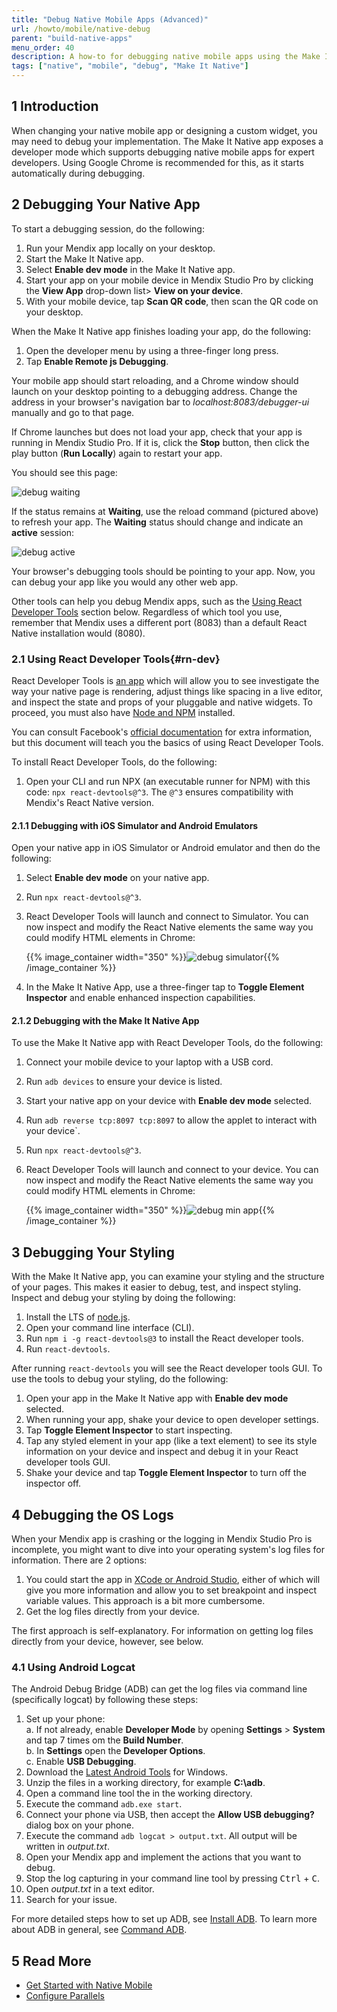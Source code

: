 ```yaml
---
title: "Debug Native Mobile Apps (Advanced)"
url: /howto/mobile/native-debug
parent: "build-native-apps"
menu_order: 40
description: A how-to for debugging native mobile apps using the Make It Native app.
tags: ["native", "mobile", "debug", "Make It Native"]
---
```


## 1 Introduction

When changing your native mobile app or designing a custom widget, you may need to debug your implementation. The Make It Native app exposes a developer mode which supports debugging native mobile apps for expert developers. Using Google Chrome is recommended for this, as it starts automatically during debugging.

## 2 Debugging Your Native App

To start a debugging session, do the following:

1. Run your Mendix app locally on your desktop.
2. Start the Make It Native app.
3. Select **Enable dev mode** in the Make It Native app.
4. Start your app on your mobile device in Mendix Studio Pro by clicking the **View App** drop-down list> **View on your device**.
5. With your mobile device, tap **Scan QR code**, then scan the QR code on your desktop.

When the Make It Native app finishes loading your app, do the following:

1. Open the developer menu by using a three-finger long press.
2.  Tap **Enable Remote js Debugging**.

Your mobile app should start reloading, and a Chrome window should launch on your desktop pointing to a debugging address. Change the address in your browser's navigation bar to *localhost:8083/debugger-ui* manually and go to that page.

If Chrome launches but does not load your app, check that your app is running in Mendix Studio Pro. If it is, click the **Stop** button, then click the play button (**Run Locally**) again to restart your app. 

You should see this page:

![debug waiting](attachments/native-debug/debug-waiting.png)

If the status remains at **Waiting**, use the reload command (pictured above) to refresh your app. The **Waiting** status should change and indicate an **active** session:

![debug active](attachments/native-debug/debug-active.png)

Your browser's debugging tools should be pointing to your app. Now, you can debug your app like you would any other web app. 

Other tools can help you debug Mendix apps, such as the [Using React Developer Tools](#rn-dev) section below. Regardless of which tool you use, remember that Mendix uses a different port (8083) than a default React Native installation would (8080).

### 2.1 Using React Developer Tools{#rn-dev}

React Developer Tools is [an app](https://github.com/facebook/react/tree/master/packages/react-devtools) which will allow you to see investigate the way your native page is rendering, adjust things like spacing in a live editor, and inspect the state and props of your pluggable and native widgets. To proceed, you must also have [Node and NPM](https://nodejs.org/en/download/) installed.

You can consult Facebook's [official documentation](https://reactnative.dev/docs/debugging) for extra information, but this document will teach you the basics of using React Developer Tools. 

To install React Developer Tools, do the following:

1. Open your CLI and run NPX (an executable runner for NPM) with this code: `npx react-devtools@^3`. The `@^3` ensures compatibility with Mendix's React Native version.

#### 2.1.1 Debugging with iOS Simulator and Android Emulators

Open your native app in iOS Simulator or Android emulator and then do the following:

1. Select **Enable dev mode** on your native app.
2. Run `npx react-devtools@^3`.
3.  React Developer Tools will launch and connect to Simulator. You can now inspect and modify the React Native elements the same way you could modify HTML elements in Chrome:

	{{% image_container width="350" %}}![debug simulator](attachments/native-debug/simulator-rn-dev.png){{% /image_container %}}
	
4. In the Make It Native App, use a three-finger tap to **Toggle Element Inspector** and enable enhanced inspection capabilities.

#### 2.1.2 Debugging with the Make It Native App

To use the Make It Native app with React Developer Tools, do the following: 

1. Connect your mobile device to your laptop with a USB cord.
2. Run `adb devices` to ensure your device is listed.
3. Start your native app on your device with **Enable dev mode** selected.
4. Run `adb reverse tcp:8097 tcp:8097` to allow the applet to interact  with your device`.
5. Run `npx react-devtools@^3`.
6. React Developer Tools will launch and connect to your device. You can now inspect and modify the React Native elements the same way you could modify HTML elements in Chrome:

	{{% image_container width="350" %}}![debug min app](attachments/native-debug/min-app-rn-devtools.png){{% /image_container %}}

## 3 Debugging Your Styling

With the Make It Native app, you can examine your styling and the structure of your pages. This makes it easier to debug, test, and inspect styling. Inspect and debug your styling by doing the following:

1. Install the LTS of [node.js](https://nodejs.org/en/).
2. Open your command line interface (CLI).
3. Run `npm i -g react-devtools@3` to install the React developer tools.
4. Run `react-devtools`.

After running `react-devtools` you will see the React developer tools GUI. To use the tools to debug your styling, do the following:

1. Open your app in the Make It Native app with **Enable dev mode** selected.
2. When running your app, shake your device to open developer settings.
3. Tap **Toggle Element Inspector** to start inspecting. 
4. Tap any styled element in your app (like a text element) to see its style information on your device and inspect and debug it in your React developer tools GUI.
5. Shake your device and tap **Toggle Element Inspector** to turn off the inspector off.

## 4 Debugging the OS Logs

When your Mendix app is crashing or the logging in Mendix Studio Pro is incomplete, you might want to dive into your operating system's log files for information. There are 2 options:

1. You could start the app in [XCode or Android Studio](/howto/mobile/native-build-locally#building-app-project), either of which will give you more information and allow you to set breakpoint and inspect variable values. This approach is a bit more cumbersome. 
1. Get the log files directly from your device.

The first approach is self-explanatory. For information on getting log files directly from your device, however, see below.

### 4.1 Using Android Logcat

The Android Debug Bridge (ADB) can get the log files via command line (specifically logcat) by following these steps:

1.  Set up your phone:<br />
	a. If not already, enable **Developer Mode** by opening **Settings** > **System** and tap 7 times om the **Build Number**.<br />
	b. In **Settings** open the **Developer Options**.<br />
	c. Enable **USB Debugging**.
1. Download the [Latest Android Tools](https://dl.google.com/android/repository/platform-tools-latest-windows.zip) for Windows.
1. Unzip the files in a working directory, for example **C:\adb**.
1. Open a command line tool the in the working directory.
1. Execute the command `adb.exe start`.
1. Connect your phone via USB, then accept the **Allow USB debugging?** dialog box on your phone.
1. Execute the command `adb logcat > output.txt`. All output will be written in *output.txt*.
1. Open your Mendix app and implement the actions that you want to debug.
1. Stop the log capturing in your command line tool by pressing <kbd>Ctrl</kbd> + <kbd>C</kbd>.
1. Open *output.txt* in a text editor.
1. Search for your issue.

For more detailed steps how to set up ADB, see [Install ADB](https://www.xda-developers.com/install-adb-windows-macos-linux/). To learn more about ADB in general, see [Command ADB](https://developer.android.com/studio/command-line/adb).

## 5 Read More

* [Get Started with Native Mobile](getting-started-with-native-mobile)
* [Configure Parallels](/howto/general/using-mendix-studio-pro-on-a-mac)
